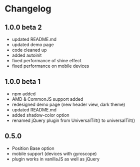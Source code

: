 # Changelog

## 1.0.0 beta 2
* updated README.md
* updated demo page
* code cleaned up
* added autoinit
* fixed performance of shine effect
* fixed performance on mobile devices

## 1.0.0 beta 1
* npm added
* AMD & CommonJS support added
* redesigned demo page (new header view, dark theme)
* updated README.md
* added shadow-color option
* renamed jQuery plugin from UniversalTilt() to universalTilt()

## 0.5.0
* Position Base option
* mobile support (devices with gyroscope)
* plugin works in vanillaJS as well as jQuery
